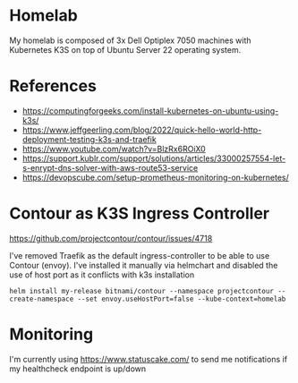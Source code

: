 # Homelab

My homelab is composed of 3x Dell Optiplex 7050 machines with Kubernetes K3S on top of Ubuntu Server 22 operating system.


# References
- https://computingforgeeks.com/install-kubernetes-on-ubuntu-using-k3s/
- https://www.jeffgeerling.com/blog/2022/quick-hello-world-http-deployment-testing-k3s-and-traefik
- https://www.youtube.com/watch?v=BlzRx6ROiX0
- https://support.kublr.com/support/solutions/articles/33000257554-let-s-enrypt-dns-solver-with-aws-route53-service
- https://devopscube.com/setup-prometheus-monitoring-on-kubernetes/

# Contour as K3S Ingress Controller

https://github.com/projectcontour/contour/issues/4718

I've removed Traefik as the default ingress-controller to be able to use Contour (envoy).
I've installed it manually via helmchart and disabled the use of host port as it conflicts with k3s installation

```
helm install my-release bitnami/contour --namespace projectcontour --create-namespace --set envoy.useHostPort=false --kube-context=homelab
```

# Monitoring

I'm currently using https://www.statuscake.com/ to send me notifications if my healthcheck endpoint is up/down
